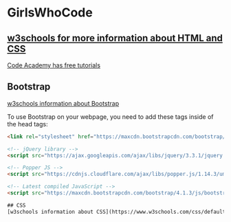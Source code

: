 # GirlsWhoCode

## [w3schools for more information about HTML and CSS](https://www.w3schools.com)
[Code Academy has free tutorials](https://www.codeacademy.com)

## Bootstrap
[w3schools information about Bootstrap](https://www.w3schools.com/bootstrap4/default.asp)

To use Bootstrap on your webpage, you need to add these tags inside of the head tags:

```HTML <!-- Latest compiled and minified CSS -->
<link rel="stylesheet" href="https://maxcdn.bootstrapcdn.com/bootstrap/4.1.3/css/bootstrap.min.css">

<!-- jQuery library -->
<script src="https://ajax.googleapis.com/ajax/libs/jquery/3.3.1/jquery.min.js"></script>

<!-- Popper JS -->
<script src="https://cdnjs.cloudflare.com/ajax/libs/popper.js/1.14.3/umd/popper.min.js"></script>

<!-- Latest compiled JavaScript -->
<script src="https://maxcdn.bootstrapcdn.com/bootstrap/4.1.3/js/bootstrap.min.js"></script>```

## CSS
[w3schools information about CSS](https://www.w3schools.com/css/default.asp)
